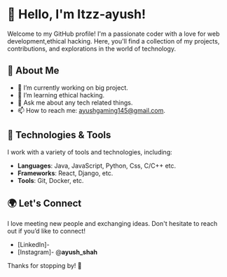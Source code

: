 # 👋 Hello, I'm Itzz-ayush!

Welcome to my GitHub profile! I'm a passionate coder with a love for web development,ethical hacking. 
Here, you'll find a collection of my projects, contributions, and explorations in the world of technology.

## 🚀 About Me

- 🔭 I’m currently working on big project.
- 🌱 I’m learning ethical hacking.
- 💬 Ask me about any tech related things.
- 📫 How to reach me: ayushgaming145@gmail.com.

## 🌟 Technologies & Tools

I work with a variety of tools and technologies, including:

- **Languages**: Java, JavaScript, Python, Css, C/C++ etc. 
- **Frameworks**: React, Django, etc.
- **Tools**:  Git, Docker, etc.

## 🌍 Let's Connect

I love meeting new people and exchanging ideas. Don't hesitate to reach out if you’d like to connect!

- [LinkedIn]-
- [Instagram]- @__ayush_shah__

Thanks for stopping by! 🚀
